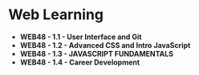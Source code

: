 
# Web Learning


- **WEB48 - 1.1 - User Interface and Git** 
- **WEB48 - 1.2 - Advanced CSS and Intro JavaScript**
- **WEB48 - 1.3 - JAVASCRIPT FUNDAMENTALS**
- **WEB48 - 1.4 - Career Development**